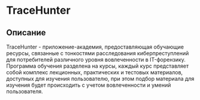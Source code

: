 # TraceHunter
## Описание

TraceHunter - приложение-академия, предоставляющая обучающие ресурсы, связанные с тонкостями расследования киберпреступлений для потребителей различного уровня вовлеченности в IT-форензику. 
Программа обучения разделена на курсы, каждый курс представляет собой комплекс лекционных, практических и тестовых материалов, доступных для изучения пользователю, при этом подбор материала для изучения будет происходить с учетом вовлеченности и умений пользователя.

